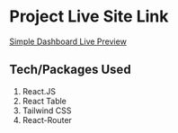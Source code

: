 # Project Live Site Link

[Simple Dashboard Live Preview](https://demo-project-amromed.netlify.app/)

## Tech/Packages Used
1. React.JS
2. React Table
3. Tailwind CSS
4. React-Router

